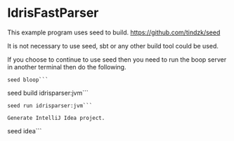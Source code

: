 # IdrisFastParser

This example program uses seed to build.
https://github.com/tindzk/seed

It is not necessary to use seed, sbt or any other build tool could be used.

If you choose to continue to use seed then you need to run the boop server in another terminal then do the following.

```
seed bloop```

```
seed build idrisparser:jvm```

```
seed run idrisparser:jvm```

Generate IntelliJ Idea project.

```
seed idea```


